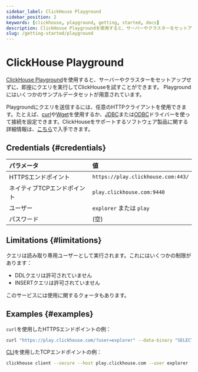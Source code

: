 ```yaml
---
sidebar_label: ClickHouse Playground
sidebar_position: 2
keywords: [clickhouse, playground, getting, started, docs]
description: ClickHouse Playgroundを使用すると、サーバーやクラスターをセットアップせずに、クエリを即座に実行することでClickHouseを試すことができます。
slug: /getting-started/playground
---
```



# ClickHouse Playground

[ClickHouse Playground](https://sql.clickhouse.com)を使用すると、サーバーやクラスターをセットアップせずに、即座にクエリを実行してClickHouseを試すことができます。
Playgroundにはいくつかのサンプルデータセットが用意されています。

Playgroundにクエリを送信するには、任意のHTTPクライアントを使用できます。たとえば、[curl](https://curl.haxx.se)や[Wget](https://www.gnu.org/software/wget/)を使用するか、[JDBC](../interfaces/jdbc.md)または[ODBC](../interfaces/odbc.md)ドライバーを使って接続を設定できます。ClickHouseをサポートするソフトウェア製品に関する詳細情報は、[こちら](../integrations/index.mdx)で入手できます。

## Credentials {#credentials}

| パラメータ           | 値                                   |
|:---------------------|:--------------------------------------|
| HTTPSエンドポイント  | `https://play.clickhouse.com:443/`   |
| ネイティブTCPエンドポイント | `play.clickhouse.com:9440`            |
| ユーザー             | `explorer` または `play`              |
| パスワード           | (空)                                  |

## Limitations {#limitations}

クエリは読み取り専用ユーザーとして実行されます。これにはいくつかの制限があります：

- DDLクエリは許可されていません
- INSERTクエリは許可されていません

このサービスには使用に関するクォータもあります。

## Examples {#examples}

`curl`を使用したHTTPSエンドポイントの例：

``` bash
curl "https://play.clickhouse.com/?user=explorer" --data-binary "SELECT 'Play ClickHouse'"
```

[CLI](../interfaces/cli.md)を使用したTCPエンドポイントの例：

``` bash
clickhouse client --secure --host play.clickhouse.com --user explorer
```
